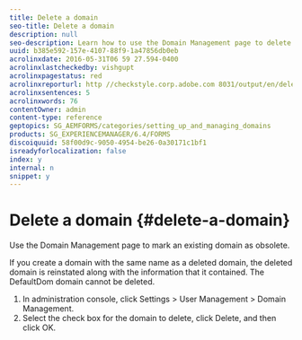 ```yaml
---
title: Delete a domain 
seo-title: Delete a domain 
description: null
seo-description: Learn how to use the Domain Management page to delete a domain or to mark an existing domain as obsolete. 
uuid: b385e592-157e-4107-88f9-1a47856db0eb
acrolinxdate: 2016-05-31T06 59 27.594-0400
acrolinxlastcheckedby: vishgupt
acrolinxpagestatus: red
acrolinxreporturl: http //checkstyle.corp.adobe.com 8031/output/en/delete_domain_admin_5e12de0b318c6865_2314_report.xml
acrolinxsentences: 5
acrolinxwords: 76
contentOwner: admin
content-type: reference
geptopics: SG_AEMFORMS/categories/setting_up_and_managing_domains
products: SG_EXPERIENCEMANAGER/6.4/FORMS
discoiquuid: 58f00d9c-9050-4954-be26-0a30171c1bf1
isreadyforlocalization: false
index: y
internal: n
snippet: y
---
```


# Delete a domain {#delete-a-domain}

Use the Domain Management page to mark an existing domain as obsolete.

If you create a domain with the same name as a deleted domain, the deleted domain is reinstated along with the information that it contained. The DefaultDom domain cannot be deleted.

1. In administration console, click Settings &gt; User Management &gt; Domain Management.
1. Select the check box for the domain to delete, click Delete, and then click OK.

